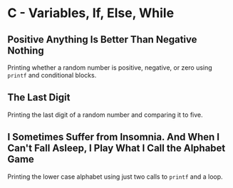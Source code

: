 # C - Variables, If, Else, While

## Positive Anything Is Better Than Negative Nothing
Printing whether a random number is positive, negative, or zero using `printf` and conditional blocks.

## The Last Digit
Printing the last digit of a random number and comparing it to five.

## I Sometimes Suffer from Insomnia. And When I Can't Fall Asleep, I Play What I Call the Alphabet Game
Printing the lower case alphabet using just two calls to `printf` and a loop.
